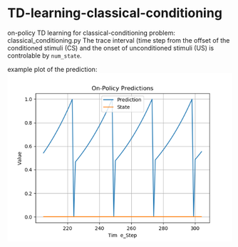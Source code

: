 # TD-learning-classical-conditioning

on-policy TD learning for classical-conditioning problem: classical_conditioning.py
The trace interval (time step from the offset of the conditioned stimuli (CS) and the onset of unconditioned stimuli (US) is controlable by `num_state`.

example plot of the prediction:
![alt text](https://github.com/Amir-19/TD-learning-classical-conditioning/blob/master/Figure_1.png)
